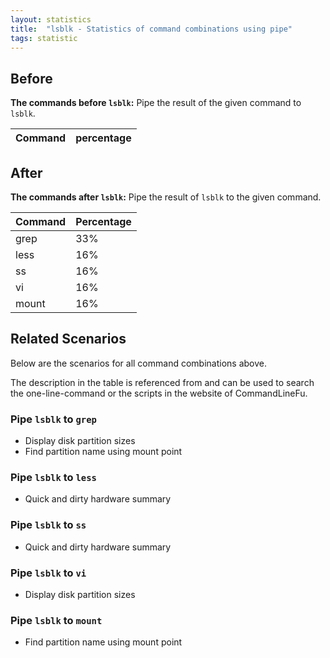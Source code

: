 ```yaml
---
layout: statistics
title:  "lsblk - Statistics of command combinations using pipe"
tags: statistic
---
```


## Before

__The commands before `lsblk`:__ Pipe the result of the given command to `lsblk`.

| Command | percentage |
|--------|--------|



## After

__The commands after `lsblk`:__ Pipe the result of `lsblk` to the given command.

| Command | Percentage | 
|-------|--------|
| grep | 33% |
| less | 16% |
| ss | 16% |
| vi | 16% |
| mount | 16% |



## Related Scenarios

Below are the scenarios for all command combinations above.

The description in the table is referenced from and can be used to search the one-line-command or the scripts in the website of CommandLineFu.




### Pipe `lsblk` to `grep`

- Display disk partition sizes
- Find partition name using mount point

            
### Pipe `lsblk` to `less`

- Quick and dirty hardware summary

            
### Pipe `lsblk` to `ss`

- Quick and dirty hardware summary

            
### Pipe `lsblk` to `vi`

- Display disk partition sizes

            
### Pipe `lsblk` to `mount`

- Find partition name using mount point

            

